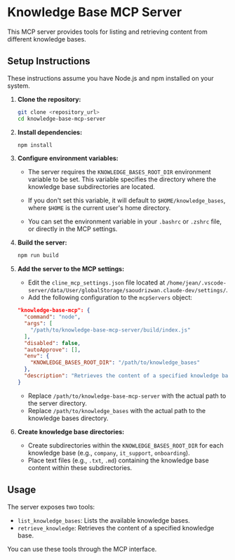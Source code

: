 # Knowledge Base MCP Server

This MCP server provides tools for listing and retrieving content from different knowledge bases.

## Setup Instructions

These instructions assume you have Node.js and npm installed on your system.

1.  **Clone the repository:**

    ```bash
    git clone <repository_url>
    cd knowledge-base-mcp-server
    ```

2.  **Install dependencies:**

    ```bash
    npm install
    ```

3.  **Configure environment variables:**

    *   The server requires the `KNOWLEDGE_BASES_ROOT_DIR` environment variable to be set. This variable specifies the directory where the knowledge base subdirectories are located.
    *   If you don't set this variable, it will default to `$HOME/knowledge_bases`, where `$HOME` is the current user's home directory.

    *   You can set the environment variable in your `.bashrc` or `.zshrc` file, or directly in the MCP settings.

4.  **Build the server:**

    ```bash
    npm run build
    ```

5.  **Add the server to the MCP settings:**

    *   Edit the `cline_mcp_settings.json` file located at `/home/jean/.vscode-server/data/User/globalStorage/saoudrizwan.claude-dev/settings/`.
    *   Add the following configuration to the `mcpServers` object:

    ```json
    "knowledge-base-mcp": {
      "command": "node",
      "args": [
        "/path/to/knowledge-base-mcp-server/build/index.js"
      ],
      "disabled": false,
      "autoApprove": [],
      "env": {
        "KNOWLEDGE_BASES_ROOT_DIR": "/path/to/knowledge_bases"
      },
      "description": "Retrieves the content of a specified knowledge base."
    }
    ```

    *   Replace `/path/to/knowledge-base-mcp-server` with the actual path to the server directory.
    *   Replace `/path/to/knowledge_bases` with the actual path to the knowledge bases directory.

6.  **Create knowledge base directories:**

    *   Create subdirectories within the `KNOWLEDGE_BASES_ROOT_DIR` for each knowledge base (e.g., `company`, `it_support`, `onboarding`).
    *   Place text files (e.g., `.txt`, `.md`) containing the knowledge base content within these subdirectories.

## Usage

The server exposes two tools:

*   `list_knowledge_bases`: Lists the available knowledge bases.
*   `retrieve_knowledge`: Retrieves the content of a specified knowledge base.

You can use these tools through the MCP interface.

